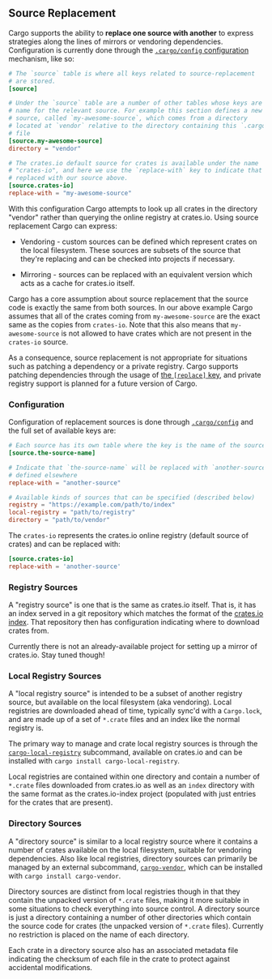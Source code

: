 ## Source Replacement

Cargo supports the ability to **replace one source with another** to express
strategies along the lines of mirrors or vendoring dependencies. Configuration
is currently done through the [`.cargo/config` configuration][config] mechanism,
like so:

[config]: reference/config.html

```toml
# The `source` table is where all keys related to source-replacement
# are stored.
[source]

# Under the `source` table are a number of other tables whose keys are a
# name for the relevant source. For example this section defines a new
# source, called `my-awesome-source`, which comes from a directory
# located at `vendor` relative to the directory containing this `.cargo/config`
# file
[source.my-awesome-source]
directory = "vendor"

# The crates.io default source for crates is available under the name
# "crates-io", and here we use the `replace-with` key to indicate that it's
# replaced with our source above.
[source.crates-io]
replace-with = "my-awesome-source"
```

With this configuration Cargo attempts to look up all crates in the directory
"vendor" rather than querying the online registry at crates.io. Using source
replacement Cargo can express:

* Vendoring - custom sources can be defined which represent crates on the local
  filesystem. These sources are subsets of the source that they're replacing and
  can be checked into projects if necessary.

* Mirroring - sources can be replaced with an equivalent version which acts as a
  cache for crates.io itself.

Cargo has a core assumption about source replacement that the source code is
exactly the same from both sources. In our above example Cargo assumes that all
of the crates coming from `my-awesome-source` are the exact same as the copies
from `crates-io`. Note that this also means that `my-awesome-source` is not
allowed to have crates which are not present in the `crates-io` source.

As a consequence, source replacement is not appropriate for situations such as
patching a dependency or a private registry. Cargo supports patching
dependencies through the usage of [the `[replace]` key][replace-section], and
private registry support is planned for a future version of Cargo.

[replace-section]: reference/manifest.html#the-replace-section

### Configuration

Configuration of replacement sources is done through [`.cargo/config`][config]
and the full set of available keys are:

```toml
# Each source has its own table where the key is the name of the source
[source.the-source-name]

# Indicate that `the-source-name` will be replaced with `another-source`,
# defined elsewhere
replace-with = "another-source"

# Available kinds of sources that can be specified (described below)
registry = "https://example.com/path/to/index"
local-registry = "path/to/registry"
directory = "path/to/vendor"
```

The `crates-io` represents the crates.io online registry (default source of
crates) and can be replaced with:

```toml
[source.crates-io]
replace-with = 'another-source'
```

### Registry Sources

A "registry source" is one that is the same as crates.io itself. That is, it has
an index served in a git repository which matches the format of the
[crates.io index](https://github.com/rust-lang/crates.io-index). That repository
then has configuration indicating where to download crates from.

Currently there is not an already-available project for setting up a mirror of
crates.io. Stay tuned though!

### Local Registry Sources

A "local registry source" is intended to be a subset of another registry
source, but available on the local filesystem (aka vendoring). Local registries
are downloaded ahead of time, typically sync'd with a `Cargo.lock`, and are
made up of a set of `*.crate` files and an index like the normal registry is.

The primary way to manage and crate local registry sources is through the
[`cargo-local-registry`][cargo-local-registry] subcommand, available on
crates.io and can be installed with `cargo install cargo-local-registry`.

[cargo-local-registry]: https://crates.io/crates/cargo-local-registry

Local registries are contained within one directory and contain a number of
`*.crate` files downloaded from crates.io as well as an `index` directory with
the same format as the crates.io-index project (populated with just entries for
the crates that are present).

### Directory Sources

A "directory source" is similar to a local registry source where it contains a
number of crates available on the local filesystem, suitable for vendoring
dependencies. Also like local registries, directory sources can primarily be
managed by an external subcommand, [`cargo-vendor`][cargo-vendor], which can be
installed with `cargo install cargo-vendor`.

[cargo-vendor]: https://crates.io/crates/cargo-vendor

Directory sources are distinct from local registries though in that they contain
the unpacked version of `*.crate` files, making it more suitable in some
situations to check everything into source control. A directory source is just a
directory containing a number of other directories which contain the source code
for crates (the unpacked version of `*.crate` files). Currently no restriction
is placed on the name of each directory.

Each crate in a directory source also has an associated metadata file indicating
the checksum of each file in the crate to protect against accidental
modifications.
